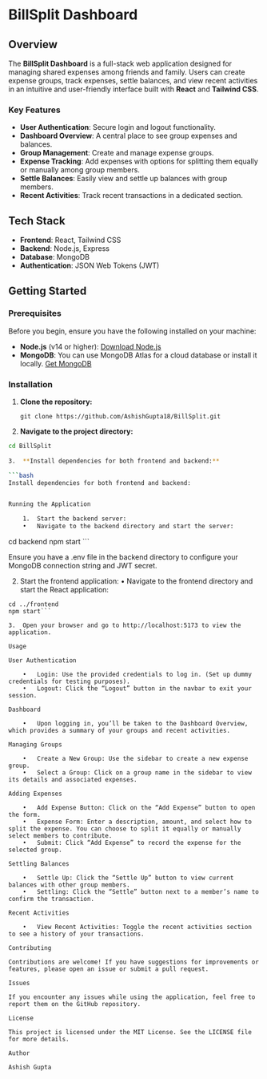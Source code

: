 # BillSplit Dashboard

## Overview
The **BillSplit Dashboard** is a full-stack web application designed for managing shared expenses among friends and family. Users can create expense groups, track expenses, settle balances, and view recent activities in an intuitive and user-friendly interface built with **React** and **Tailwind CSS**. 

### Key Features
- **User Authentication**: Secure login and logout functionality.
- **Dashboard Overview**: A central place to see group expenses and balances.
- **Group Management**: Create and manage expense groups.
- **Expense Tracking**: Add expenses with options for splitting them equally or manually among group members.
- **Settle Balances**: Easily view and settle up balances with group members.
- **Recent Activities**: Track recent transactions in a dedicated section.

## Tech Stack
- **Frontend**: React, Tailwind CSS
- **Backend**: Node.js, Express
- **Database**: MongoDB
- **Authentication**: JSON Web Tokens (JWT)

## Getting Started

### Prerequisites
Before you begin, ensure you have the following installed on your machine:
- **Node.js** (v14 or higher): [Download Node.js](https://nodejs.org/)
- **MongoDB**: You can use MongoDB Atlas for a cloud database or install it locally. [Get MongoDB](https://www.mongodb.com/)

### Installation

1. **Clone the repository:**
   ```
   git clone https://github.com/AshishGupta18/BillSplit.git

2.	**Navigate to the project directory:**   
```bash
cd BillSplit
	
3.	**Install dependencies for both frontend and backend:**   

```bash
Install dependencies for both frontend and backend:


Running the Application

	1.	Start the backend server:
	•	Navigate to the backend directory and start the server:

 ```
 cd backend
npm start  ``` 

Ensure you have a .env file in the backend directory to configure your MongoDB connection string and JWT secret.

2.	Start the frontend application:
	•	Navigate to the frontend directory and start the React application:
```
cd ../frontend
npm start```

3.	Open your browser and go to http://localhost:5173 to view the application.

Usage

User Authentication

	•	Login: Use the provided credentials to log in. (Set up dummy credentials for testing purposes).
	•	Logout: Click the “Logout” button in the navbar to exit your session.

Dashboard

	•	Upon logging in, you’ll be taken to the Dashboard Overview, which provides a summary of your groups and recent activities.

Managing Groups

	•	Create a New Group: Use the sidebar to create a new expense group.
	•	Select a Group: Click on a group name in the sidebar to view its details and associated expenses.

Adding Expenses

	•	Add Expense Button: Click on the “Add Expense” button to open the form.
	•	Expense Form: Enter a description, amount, and select how to split the expense. You can choose to split it equally or manually select members to contribute.
	•	Submit: Click “Add Expense” to record the expense for the selected group.

Settling Balances

	•	Settle Up: Click the “Settle Up” button to view current balances with other group members.
	•	Settling: Click the “Settle” button next to a member’s name to confirm the transaction.

Recent Activities

	•	View Recent Activities: Toggle the recent activities section to see a history of your transactions.

Contributing

Contributions are welcome! If you have suggestions for improvements or features, please open an issue or submit a pull request.

Issues

If you encounter any issues while using the application, feel free to report them on the GitHub repository.

License

This project is licensed under the MIT License. See the LICENSE file for more details.

Author

Ashish Gupta


